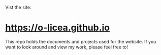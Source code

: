 Vist the site:
# https://o-licea.github.io

This repo holds the documents and projects used for the website. If you want to look around and view my work, please feel free to!


